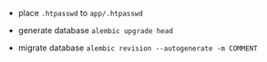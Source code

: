 - place `.htpasswd` to `app/.htpasswd`

- generate database `alembic upgrade head`
- migrate database `alembic revision --autogenerate -m COMMENT`
